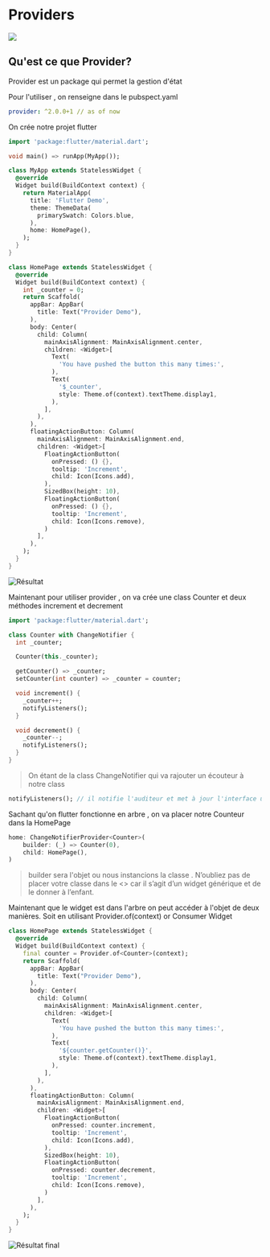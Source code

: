 # Providers

![](./assets/1-yt1mqh2cegpsbbie_tjsza.png)

## Qu'est ce que Provider?

Provider est un package qui permet la gestion d'état

Pour l'utiliser , on renseigne dans le pubspect.yaml

```yaml
provider: ^2.0.0+1 // as of now
```

On crée notre projet flutter

```dart
import 'package:flutter/material.dart';

void main() => runApp(MyApp());

class MyApp extends StatelessWidget {
  @override
  Widget build(BuildContext context) {
    return MaterialApp(
      title: 'Flutter Demo',
      theme: ThemeData(
        primarySwatch: Colors.blue,
      ),
      home: HomePage(),
    );
  }
}

class HomePage extends StatelessWidget {
  @override
  Widget build(BuildContext context) {
    int _counter = 0;
    return Scaffold(
      appBar: AppBar(
        title: Text("Provider Demo"),
      ),
      body: Center(
        child: Column(
          mainAxisAlignment: MainAxisAlignment.center,
          children: <Widget>[
            Text(
              'You have pushed the button this many times:',
            ),
            Text(
              '$_counter',
              style: Theme.of(context).textTheme.display1,
            ),
          ],
        ),
      ),
      floatingActionButton: Column(
        mainAxisAlignment: MainAxisAlignment.end,
        children: <Widget>[
          FloatingActionButton(
            onPressed: () {},
            tooltip: 'Increment',
            child: Icon(Icons.add),
          ),
          SizedBox(height: 10),
          FloatingActionButton(
            onPressed: () {},
            tooltip: 'Increment',
            child: Icon(Icons.remove),
          )
        ],
      ),
    );
  }
}
```

![R&#xE9;sultat](./assets/1-kcjpgtejnqaoo4o7ntswnw.png)

Maintenant pour utiliser provider , on va crée une class Counter et deux méthodes increment et decrement

```dart
import 'package:flutter/material.dart';

class Counter with ChangeNotifier {
  int _counter;

  Counter(this._counter);

  getCounter() => _counter;
  setCounter(int counter) => _counter = counter;

  void increment() {
    _counter++;
    notifyListeners();
  }

  void decrement() {
    _counter--;
    notifyListeners();
  }
}
```

> On étant de la class ChangeNotifier qui va rajouter un écouteur à notre class

```dart
notifyListeners(); // il notifie l'auditeur et met à jour l'interface utilisateur.
```

Sachant qu'on flutter fonctionne en arbre , on va placer notre Counteur dans la HomePage 

```dart
home: ChangeNotifierProvider<Counter>(
    builder: (_) => Counter(0),
    child: HomePage(),
)
```

> builder sera l'objet ou nous instancions la classe . N’oubliez pas de placer votre classe dans le &lt;&gt; car il s’agit d’un widget générique et de le donner à l’enfant.

Maintenant que le widget est dans l'arbre on peut accéder à l'objet de deux manières. Soit en utilisant Provider.of\(context\) or Consumer Widget

```dart
class HomePage extends StatelessWidget {
  @override
  Widget build(BuildContext context) {
    final counter = Provider.of<Counter>(context);
    return Scaffold(
      appBar: AppBar(
        title: Text("Provider Demo"),
      ),
      body: Center(
        child: Column(
          mainAxisAlignment: MainAxisAlignment.center,
          children: <Widget>[
            Text(
              'You have pushed the button this many times:',
            ),
            Text(
              '${counter.getCounter()}',
              style: Theme.of(context).textTheme.display1,
            ),
          ],
        ),
      ),
      floatingActionButton: Column(
        mainAxisAlignment: MainAxisAlignment.end,
        children: <Widget>[
          FloatingActionButton(
            onPressed: counter.increment,
            tooltip: 'Increment',
            child: Icon(Icons.add),
          ),
          SizedBox(height: 10),
          FloatingActionButton(
            onPressed: counter.decrement,
            tooltip: 'Increment',
            child: Icon(Icons.remove),
          )
        ],
      ),
    );
  }
}
```

![R&#xE9;sultat final](./assets/1-sv9-ork2ub_fp0tjnr_dcg.gif)

